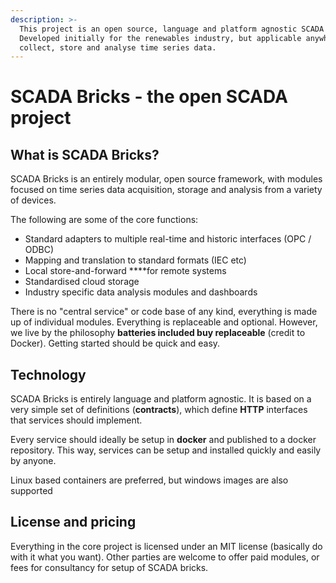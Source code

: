 ```yaml
---
description: >-
  This project is an open source, language and platform agnostic SCADA toolset. 
  Developed initially for the renewables industry, but applicable anywhere to
  collect, store and analyse time series data.
---
```


# SCADA Bricks - the open SCADA project

## What is SCADA Bricks?

SCADA Bricks is an entirely modular, open source framework, with modules focused on time series data acquisition, storage and analysis from a variety of devices.  

The following are some of the core functions:

* Standard adapters to multiple real-time and historic interfaces \(OPC / ODBC\)
* Mapping and translation to standard formats \(IEC etc\)
* Local store-and-forward ****for remote systems
* Standardised cloud storage
* Industry specific data analysis modules and dashboards

There is no "central service" or code base of any kind, everything is made up of individual modules.  Everything is replaceable and optional.  However, we live by the philosophy **batteries included buy replaceable** \(credit to Docker\).  Getting started should be quick and easy.

## Technology

SCADA Bricks is entirely language and platform agnostic.  It is based on a very simple set of definitions \(**contracts**\), which define **HTTP** interfaces that services should implement.

Every service should ideally be setup in **docker** and published to a docker repository. This way, services can be setup and installed quickly and easily by anyone.

Linux based containers are preferred, but windows images are also supported

## License and pricing

Everything in the core project is licensed under an MIT license \(basically do with it what you want\).  Other parties are welcome to offer paid modules, or fees for consultancy for setup of SCADA bricks.

